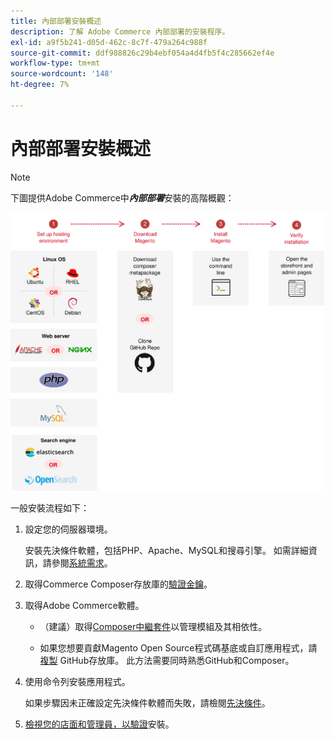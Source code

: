 ```yaml
---
title: 內部部署安裝概述
description: 了解 Adobe Commerce 內部部署的安裝程序。
exl-id: a9f5b241-d05d-462c-8c7f-479a264c988f
source-git-commit: ddf988826c29b4ebf054a4d4fb5f4c285662ef4e
workflow-type: tm+mt
source-wordcount: '148'
ht-degree: 7%

---
```


# 內部部署安裝概述

>[!NOTE]
>
>下圖提供Adobe Commerce中&#x200B;_&#x200B;**內部部署**&#x200B;_&#x200B;安裝的高階概觀：

![安裝的運作方式](../assets/installation/install-diagram-24.svg)

一般安裝流程如下：

1. 設定您的伺服器環境。

   安裝先決條件軟體，包括PHP、Apache、MySQL和搜尋引擎。 如需詳細資訊，請參閱[系統需求](system-requirements.md)。

1. 取得Commerce Composer存放庫的[驗證金鑰](prerequisites/authentication-keys.md)。

1. 取得Adobe Commerce軟體。

   * （建議）取得[Composer中繼套件](composer.md)以管理模組及其相依性。

   * 如果您想要貢獻Magento Open Source程式碼基底或自訂應用程式，請[複製](https://developer.adobe.com/commerce/contributor/guides/install/clone-repository/) GitHub存放庫。 此方法需要同時熟悉GitHub和Composer。

1. 使用命令列安裝應用程式。

   如果步驟因未正確設定先決條件軟體而失敗，請檢閱[先決條件](prerequisites/overview.md)。

1. [檢視您的店面和管理員，以驗證](next-steps/verify.md)安裝。
